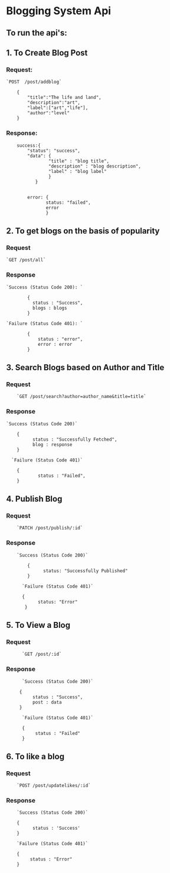 # Blogging System Api

## To run the api's:

## 1. To Create Blog Post 

### Request:

    `POST  /post/addblog`

        {
            "title":"The life and land",
            "description":"art",
            "label":["art","life"],
            "author":"level" 
        }

### Response:


        success:{
            "status": "success",
            "data": {
                    "title" : "blog title",
                    "description" : "blog description",
                    "label" : "blog label"
                    }
               }


            error: { 
                   status: "failed",
                   error 
                   }


## 2. To get blogs on the basis of popularity

### Request

    `GET /post/all`

### Response

    `Success (Status Code 200): `

            {
              status : "Success",
              blogs : blogs      
            }

    `Failure (Status Code 401): `

            {
                status : "error",
                error : error
            }


## 3. Search Blogs based on Author and Title

### Request

        `GET /post/search?author=author_name&title=title`

### Response

    `Success (Status Code 200)`

        {
              status : "Successfully Fetched",
              blog : response    
        }

      `Failure (Status Code 401)`

        {
                status : "Failed",
        }


## 4. Publish Blog

### Request

        `PATCH /post/publish/:id`

### Response

        `Success (Status Code 200)`

            {
                  status: "Successfully Published"
            }

          `Failure (Status Code 401)`

          {
                status: "Error"
           }
  

  ## 5. To View a Blog

  ### Request
  
          `GET /post/:id`

  ### Response

          `Success (Status Code 200)`
 
         {
              status : "Success",
              post : data
         }

          `Failure (Status Code 401)`
          
          {
               status : "Failed"
          }

## 6. To like a blog

### Request

        `POST /post/updatelikes/:id`

### Response

        `Success (Status Code 200)`

        {
              status : 'Success'
        }

        `Failure (Status Code 401)`

        {
             status : "Error"
        }



